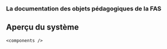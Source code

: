 ### La documentation des objets pédagogiques de la FAS



## Aperçu du système

```
<components />
```
